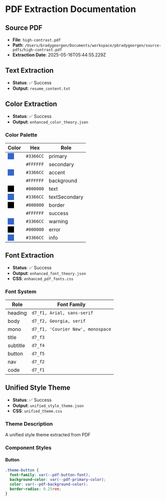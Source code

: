 # PDF Extraction Documentation

## Source PDF

- **File**: `high-contrast.pdf`
- **Path**: `/Users/bradygeorgen/Documents/workspace/pbradygeorgen/source-pdfs/high-contrast.pdf`
- **Extraction Date**: 2025-05-16T05:44:55.229Z

## Text Extraction

- **Status**: ✅ Success
- **Output**: `resume_content.txt`

## Color Extraction

- **Status**: ✅ Success
- **Output**: `enhanced_color_theory.json`

### Color Palette

| Color | Hex | Role |
| --- | --- | --- |
| <div style="width: 20px; height: 20px; background-color: #3366CC;"></div> | `#3366CC` | primary |
| <div style="width: 20px; height: 20px; background-color: #FFFFFF;"></div> | `#FFFFFF` | secondary |
| <div style="width: 20px; height: 20px; background-color: #3366CC;"></div> | `#3366CC` | accent |
| <div style="width: 20px; height: 20px; background-color: #FFFFFF;"></div> | `#FFFFFF` | background |
| <div style="width: 20px; height: 20px; background-color: #000000;"></div> | `#000000` | text |
| <div style="width: 20px; height: 20px; background-color: #3366CC;"></div> | `#3366CC` | textSecondary |
| <div style="width: 20px; height: 20px; background-color: #000000;"></div> | `#000000` | border |
| <div style="width: 20px; height: 20px; background-color: #FFFFFF;"></div> | `#FFFFFF` | success |
| <div style="width: 20px; height: 20px; background-color: #3366CC;"></div> | `#3366CC` | warning |
| <div style="width: 20px; height: 20px; background-color: #000000;"></div> | `#000000` | error |
| <div style="width: 20px; height: 20px; background-color: #3366CC;"></div> | `#3366CC` | info |

## Font Extraction

- **Status**: ✅ Success
- **Output**: `enhanced_font_theory.json`
- **CSS**: `enhanced_pdf_fonts.css`

### Font System

| Role | Font Family |
| --- | --- |
| heading | `d7_f1, Arial, sans-serif` |
| body | `d7_f2, Georgia, serif` |
| mono | `d7_f1, 'Courier New', monospace` |
| title | `d7_f3` |
| subtitle | `d7_f4` |
| button | `d7_f5` |
| nav | `d7_f2` |
| code | `d7_f1` |

## Unified Style Theme

- **Status**: ✅ Success
- **Output**: `unified_style_theme.json`
- **CSS**: `unified_theme.css`

### Theme Description

A unified style theme extracted from PDF

### Component Styles

#### Button

```css
.theme-button {
  font-family: var(--pdf-button-font);
  background-color: var(--pdf-primary-color);
  color: var(--pdf-background-color);
  border-radius: 0.25rem;
}
```

